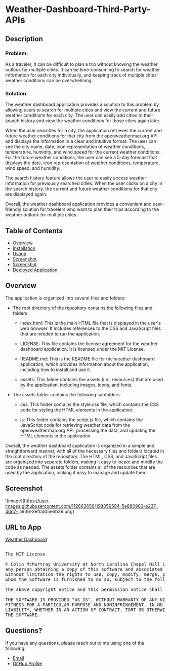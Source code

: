 # Weather-Dashboard-Third-Party-APIs

## Description

### Problem:
As a traveler, it can be difficult to plan a trip without knowing the weather outlook for 
multiple cities. It can be time-consuming to search for weather information for each city 
individually, and keeping track of multiple cities' weather conditions can be overwhelming.

### Solution:
The weather dashboard application provides a solution to this problem by allowing users to 
search for multiple cities and view the current and future weather conditions for each 
city. The user can easily add cities to their search history and view the weather 
conditions for those cities again later.

When the user searches for a city, the application retrieves the current and future weather 
conditions for that city from the openweathermap.org API and displays the information in a 
clear and intuitive format. The user can see the city name, date, icon representation of 
weather conditions, temperature, humidity, and wind speed for the current weather 
conditions. For the future weather conditions, the user can see a 5-day forecast that 
displays the date, icon representation of weather conditions, temperature, wind speed, and 
humidity.

The search history feature allows the user to easily access weather information for 
previously searched cities. When the user clicks on a city in the search history, the 
current and future weather conditions for that city are displayed again.

Overall, the weather dashboard application provides a convenient and user-friendly solution 
for travelers who want to plan their trips according to the weather outlook for multiple 
cities.

## Table of Contents

- [Overview](#overview)
- [Installation](#installation)
- [Usage](#usage)
- [Screenshot](#screenshot)
- [Screenshot](#sc)
- [Deployed Application](#url)

## Overview

The application is organized into several files and folders:

- The root directory of the repository contains the following files and folders:

  - index.html: This is the main HTML file that is displayed in the user's web browser. It includes references to the CSS and JavaScript 
  files that are needed to run the application.

  - LICENSE: This file contains the license agreement for the weather dashboard application. It is licensed under the MIT License.
  
  - README.md: This is the README file for the weather dashboard application, which provides information about the application, including 
  how to install and use it.
  
  - assets: This folder contains the assets (i.e., resources) that are used by the application, including images, icons, and fonts.

- The assets folder contains the following subfolders:
  
  - css: This folder contains the style.css file, which contains the CSS code for styling the HTML elements in the application.
  
  - js: This folder contains the script.js file, which contains the JavaScript code for retrieving weather data from the openweathermap.org 
  API, processing the data, and updating the HTML elements in the application.
  
Overall, the weather dashboard application is organized in a simple and straightforward manner, with all of the necessary files and folders 
located in the root directory of the repository. The HTML, CSS, and JavaScript files are organized into separate folders, making it easy to 
locate and modify the code as needed. The assets folder contains all of the resources that are used by the application, making it easy to 
manage and update them.

## Screenshot
<a name="sc"></a>

![image](https://user-images.githubusercontent.com/112663656/198859584-5e880983-e237-40c7-
a936-3ef0d05e6b39.png)

## URL to App
<a name="url"></a>
<a href="https://codingcolinmcm.github.io/weatherDashboard/">Weather Dashboard</a>

##

<pre>
The MIT License

© Colin McMurtray University at North Carolina Chapel Hill Coding Bootcamp MIT License Copyright (c) 2023 Permission is hereby granted, free of charge, to 
any person obtaining a copy of this software and associated documentation files (the "Software"), to deal in the Software without restriction, including 
without limitation the rights to use, copy, modify, merge, publish, distribute, sublicense, and/or sell copies of the Software, and to permit persons to 
whom the Software is furnished to do so, subject to the following conditions:

The above copyright notice and this permission notice shall be included in all copies or substantial portions of the Software.

THE SOFTWARE IS PROVIDED "AS IS", WITHOUT WARRANTY OF ANY KIND, EXPRESS OR IMPLIED, INCLUDING BUT NOT LIMITED TO THE WARRANTIES OF MERCHANTABILITY, 
FITNESS FOR A PARTICULAR PURPOSE AND NONINFRINGEMENT. IN NO EVENT SHALL THE AUTHORS OR COPYRIGHT HOLDERS BE LIABLE FOR ANY CLAIM, DAMAGES OR OTHER 
LIABILITY, WHETHER IN AN ACTION OF CONTRACT, TORT OR OTHERWISE, ARISING FROM, OUT OF OR IN CONNECTION WITH THE SOFTWARE OR THE USE OR OTHER DEALINGS IN 
THE SOFTWARE.
</pre>

## Questions?

If you have any questions, please reach out to me using one of the following:

- [Email](mailto:mcmurtraycolin@gmail.com)
- [GitHub Profile](https://github.com/codingColinMcM)
